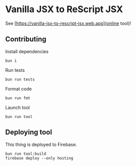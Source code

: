 # Vanilla JSX to ReScript JSX

See [https://vanilla-jsx-to-rescript-jsx.web.app](online tool)!

## Contributing

Install dependencies

```shell
bun i
```

Run tests

```shell
bun run tests
```

Format code

```shell
bun run fmt
```

Launch tool

```shell
bun run tool
```

## Deploying tool

This thing is deployed to Firebase.

```shell
bun run tool:build
firebase deploy --only hosting
```

